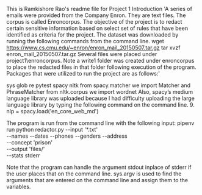 This is Ramkishore Rao's readme file for Project 1
Introduction
'A series of emails were provided from the Company Enron. They are text files. The corpus is called Enroncorpus. The objective of the project is to redact certain sensitive information based on select set of rules that have been identified as criteria for the project. The dataset was downloaded by running the following commands from the command line. wget https://www.cs.cmu.edu/~enron/enron_mail_20150507.tar.gz tar xvzf enron_mail_20150507.tar.gz Several files were placed under project1\enroncorpus. Note a write1 folder was created under enroncorpus to place the redacted files in that folder following execution of the program. Packages that were utilized to run the project are as follows:'

sys
glob
re
pytest
spacy
nltk
from spacy.matcher we import Matcher and PhraseMatcher
from nltk.corpus we import wordnet
Also, spacy’s medium language library was uploaded because I had difficulty uploading the large language library by typing the following command on the command line.
9. nlp = spacy.load('en_core_web_md')

The program is run from the command line with the following input:
pipenv run python redactor.py --input '*.txt' \
--names --dates --phones --genders --address\
--concept 'prison' \
--output 'files/' \
--stats stderr

Note that the program can handle the argument stdout inplace of stderr if the user places that on the command line. sys.argv is used to find the arguments that are entered on the command line and assign them to the variables.

	

